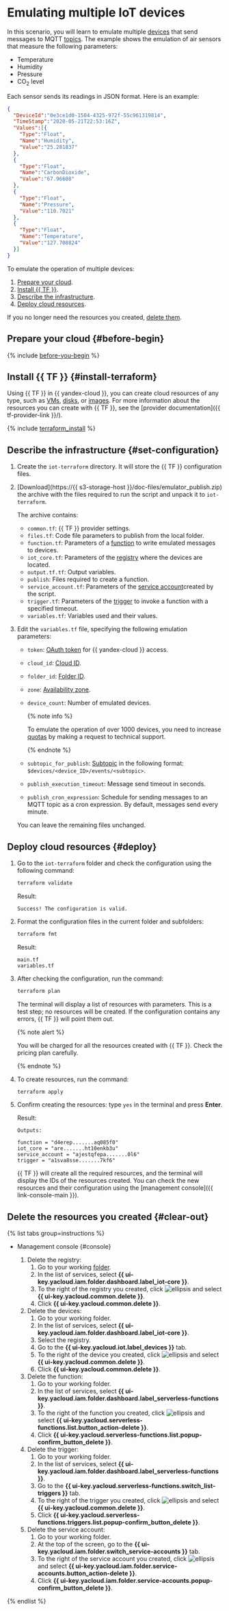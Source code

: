 # Emulating multiple IoT devices


In this scenario, you will learn to emulate multiple [devices](../../iot-core/concepts/index.md#device) that send messages to MQTT [topics](../../iot-core/concepts/topic/index.md). The example shows the emulation of air sensors that measure the following parameters:
* Temperature
* Humidity
* Pressure
* CO<sub>2</sub> level

Each sensor sends its readings in JSON format. Here is an example:

```json
{
  "DeviceId":"0e3ce1d0-1504-4325-972f-55c961319814",
  "TimeStamp":"2020-05-21T22:53:16Z",
  "Values":[{
    "Type":"Float",
    "Name":"Humidity",
    "Value":"25.281837"
  },
  {
    "Type":"Float",
    "Name":"CarbonDioxide",
    "Value":"67.96608"
  },
  {
    "Type":"Float",
    "Name":"Pressure",
    "Value":"110.7021"
  },
  {
    "Type":"Float",
    "Name":"Temperature",
    "Value":"127.708824"
  }]
}
```

To emulate the operation of multiple devices:
1. [Prepare your cloud](#before-begin).
1. [Install {{ TF }}](#install-terraform).
1. [Describe the infrastructure](#set-configuration).
1. [Deploy cloud resources](#deploy).

If you no longer need the resources you created, [delete them](#clear-out).

## Prepare your cloud {#before-begin}

{% include [before-you-begin](../_tutorials_includes/before-you-begin.md) %}

## Install {{ TF }} {#install-terraform}

Using {{ TF }} in {{ yandex-cloud }}, you can create cloud resources of any type, such as [VMs](../../compute/concepts/vm.md), [disks](../../compute/concepts/disk.md), or [images](../../compute/concepts/image.md). For more information about the resources you can create with {{ TF }}, see the [provider documentation]({{ tf-provider-link }}/).

{% include [terraform_install](../_tutorials_includes/terraform-install.md) %}

## Describe the infrastructure {#set-configuration}

1. Create the `iot-terraform` directory. It will store the {{ TF }} configuration files.
1. [Download](https://{{ s3-storage-host }}/doc-files/emulator_publish.zip) the archive with the files required to run the script and unpack it to `iot-terraform`.

   The archive contains:
   * `common.tf`: {{ TF }} provider settings.
   * `files.tf`: Code file parameters to publish from the local folder.
   * `function.tf`: Parameters of a [function](../../functions/concepts/function.md) to write emulated messages to devices.
   * `iot_core.tf`: Parameters of the [registry](../../iot-core/concepts/index.md#registry) where the devices are located.
   * `output.tf.tf`: Output variables.
   * `publish`: Files required to create a function.
   * `service_account.tf`: Parameters of the [service account](../../iam/concepts/users/service-accounts.md)created by the script.
   * `trigger.tf`: Parameters of the [trigger](../../functions/concepts/trigger/index.md) to invoke a function with a specified timeout.
   * `variables.tf`: Variables used and their values.
1. Edit the `variables.tf` file, specifying the following emulation parameters:
   * `token`: [OAuth token](../../iam/concepts/authorization/oauth-token.md) for {{ yandex-cloud }} access.
   * `cloud_id`: [Cloud ID](../../resource-manager/operations/cloud/get-id.md).
   * `folder_id`: [Folder ID](../../resource-manager/operations/folder/get-id.md).
   * `zone`: [Availability zone](../../overview/concepts/geo-scope.md).
   * `device_count`: Number of emulated devices.

      {% note info %}

      To emulate the operation of over 1000 devices, you need to increase [quotas](../../iot-core/concepts/limits.md) by making a request to technical support.

      {% endnote %}

   * `subtopic_for_publish`: [Subtopic](../../iot-core/concepts/topic/subtopic.md) in the following format: `$devices/<device_ID>/events/<subtopic>`.
   * `publish_execution_timeout`: Message send timeout in seconds.
   * `publish_cron_expression`: Schedule for sending messages to an MQTT topic as a cron expression. By default, messages send every minute.

   You can leave the remaining files unchanged.

## Deploy cloud resources {#deploy}

1. Go to the `iot-terraform` folder and check the configuration using the following command:

   ```bash
   terraform validate
   ```

   Result:

   ```text
   Success! The configuration is valid.
   ```

1. Format the configuration files in the current folder and subfolders:

   ```bash
   terraform fmt
   ```

   Result:

   ```text
   main.tf
   variables.tf
   ```

1. After checking the configuration, run the command:

   ```bash
   terraform plan
   ```

   The terminal will display a list of resources with parameters. This is a test step; no resources will be created. If the configuration contains any errors, {{ TF }} will point them out.

   {% note alert %}

   You will be charged for all the resources created with {{ TF }}. Check the pricing plan carefully.

   {% endnote %}

1. To create resources, run the command:

   ```bash
   terraform apply
   ```

1. Confirm creating the resources: type `yes` in the terminal and press **Enter**.

   Result:

   ```text
   Outputs:

   function = "d4erep.......aq085f0"
   iot_core = "are.......ht10enkb3u"
   service_account = "ajestqfepa.......0l6"
   trigger = "a1sva8sse.......7kf6"
   ```

   {{ TF }} will create all the required resources, and the terminal will display the IDs of the resources created. You can check the new resources and their configuration using the [management console]({{ link-console-main }}).

## Delete the resources you created {#clear-out}

{% list tabs group=instructions %}

- Management console {#console}

   1. Delete the registry:
      1. Go to your working [folder](../../resource-manager/concepts/resources-hierarchy.md#folder).
      1. In the list of services, select **{{ ui-key.yacloud.iam.folder.dashboard.label_iot-core }}**.
      1. To the right of the registry you created, click ![ellipsis](../../_assets/console-icons/ellipsis.svg) and select **{{ ui-key.yacloud.common.delete }}**.
      1. Click **{{ ui-key.yacloud.common.delete }}**.
   1. Delete the devices:
      1. Go to your working folder.
      1. In the list of services, select **{{ ui-key.yacloud.iam.folder.dashboard.label_iot-core }}**.
      1. Select the registry.
      1. Go to the **{{ ui-key.yacloud.iot.label_devices }}** tab.
      1. To the right of the device you created, click ![ellipsis](../../_assets/console-icons/ellipsis.svg) and select **{{ ui-key.yacloud.common.delete }}**.
      1. Click **{{ ui-key.yacloud.common.delete }}**.
   1. Delete the function:
      1. Go to your working folder.
      1. In the list of services, select **{{ ui-key.yacloud.iam.folder.dashboard.label_serverless-functions }}**.
      1. To the right of the function you created, click ![ellipsis](../../_assets/console-icons/ellipsis.svg) and select **{{ ui-key.yacloud.serverless-functions.list.button_action-delete }}**.
      1. Click **{{ ui-key.yacloud.serverless-functions.list.popup-confirm_button_delete }}**.
   1. Delete the trigger:
      1. Go to your working folder.
      1. In the list of services, select **{{ ui-key.yacloud.iam.folder.dashboard.label_serverless-functions }}**.
      1. Go to the **{{ ui-key.yacloud.serverless-functions.switch_list-triggers }}** tab.
      1. To the right of the trigger you created, click ![ellipsis](../../_assets/console-icons/ellipsis.svg) and select **{{ ui-key.yacloud.common.delete }}**.
      1. Click **{{ ui-key.yacloud.serverless-functions.triggers.list.popup-confirm_button_delete }}**.
   1. Delete the service account:
      1. Go to your working folder.
      1. At the top of the screen, go to the **{{ ui-key.yacloud.iam.folder.switch_service-accounts }}** tab.
      1. To the right of the service account you created, click ![ellipsis](../../_assets/console-icons/ellipsis.svg) and select **{{ ui-key.yacloud.iam.folder.service-accounts.button_action-delete }}**.
      1. Click **{{ ui-key.yacloud.iam.folder.service-accounts.popup-confirm_button_delete }}**.

{% endlist %}